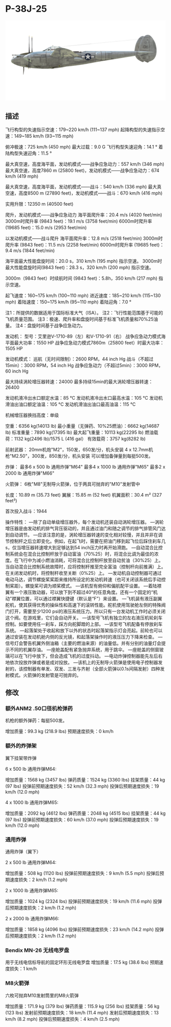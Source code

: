 # P-38J-25

![p38j25](../images/p38j25.png)

## 描述

飞行构型的失速指示空速：179~220 km/h (111~137 mph)
起降构型的失速指示空速：149~185 km/h (93~115 mph)

俯冲极速：725 km/h (450 mph)
最大过载：9.0 G
飞行构型失速迎角：14.1 °
着陆构型失速迎角：11.5 °

最大真空速，高度海平面，发动机模式——战争应急动力：557 km/h (346 mph)
最大真空速，高度7860 m (25800 feet)，发动机模式——战争应急动力：674 km/h (419 mph)

最大真空速，高度海平面，发动机模式——战斗：540 km/h (336 mph)
最大真空速，高度8500 m (27890 feet)，发动机模式——战斗：670 km/h (416 mph)

实用升限：12350 m (40500 feet)

爬升，发动机模式——战争应急动力
海平面爬升率：20.4 m/s (4020 feet/min)
3000m时爬升率 (9843 feet)：19.1 m/s (3758 feet/min)
6000m时爬升率 (19685 feet)：15.0 m/s (2953 feet/min)

以发动机模式——战斗爬升
海平面爬升率：12.8 m/s (2518 feet/min)
3000m时爬升率 (9843 feet)：11.5 m/s (2258 feet/min)
6000m时爬升率 (19685 feet)：9.4 m/s (1844 feet/min)

海平面最大性能盘旋时间：20.0 s，310 km/h (195 mph) 指示空速。
3000m时最大性能盘旋时间(9843 feet)：28.3 s，320 km/h (200 mph) 指示空速。

3000m（9843 feet）时续航时间 (9843 feet)：5.8h，350 km/h (217 mph) 指示空速。

起飞速度：160~175 km/h (100~110 mph)
进近速度：185~210 km/h (115~130 mph)
着陆速度：150~175 km/h (95~110 mph)
着陆迎角：7.0 °

注1：所提供的数据适用于国际标准大气（ISA）。
注2：飞行性能范围基于可能的飞机质量范围。
注3：极速、爬升率和盘旋时间基于标准飞机质量和70%25油量。
注4：盘旋时间基于战争应急动力。

发动机：
型号：艾里逊V-1710-89（左）和V-1710-91（右）
战争应急动力模式海平面最大功率：1550 HP
战争应急动力模式7860m（25800 feet）时最大功率：1505 HP

发动机模式：
巡航（无时间限制）：2600 RPM，44 inch Hg
战斗（不超过15min）：3000 RPM，54 inch Hg
战争应急动力（不超过5min）：3000 RPM，60 inch Hg

最大持续涡轮增压器转速：24000
最多持续15min的最大涡轮增压器转速：26400

发动机液冷出水口额定水温：85 °C
发动机液冷出水口最高水温：105 °C
发动机滑油出油口额定油温：105 °C
发动机滑油出油口最高油温：115 °C

机械增压器换挡高度：单级

空重：6356 kg(14013 lb)
最小重量（无弹药、10%25燃油）：6662 kg(14687 lb)
标准重量：7890 kg(17395 lb)
最大起飞重量：10113 kg(22295 lb)
燃油载荷：1132 kg(2496 lb)/1575 L (416 gal）
有效载荷：3757 kg(8282 lb)

前射武器：
20mm机炮"M2"，150发，650发/分，机头安装
4 x 12.7mm机枪"M2.50"，300发，850发/分，机头安装
可以增加备弹量到每挺500发。

炸弹：
最多6 x 500 lb 通用炸弹"M64"
最多4 x 1000 lb 通用炸弹"M65"
最多2 x 2000 lb 通用炸弹"M66"

火箭弹：
6枚"M8"无制导火箭弹，位于两具可抛弃的"M10"发射管中

长度：10.89 m (35.73 feet)
翼展：15.85 m (52 feet)
机翼面积：30.4 m² (327 feet²)

首次投入战斗：1944

操作特性：
—除了自动单级增压器外，每个发动机还装自动涡轮增压器。
—涡轮增压器是由发动机的排气背压驱动的，并且通过油门和随之调节的排气排管风门达到自动调节。
—应该注意的是，涡轮增压器转速的变化相对较慢，并且并非在调节控制杆之后立即变化。例如，在起飞时，需要在把油门移到起飞位后踩住刹车几  s，仅当增压器转速增大到足够达到54 inch压力时再开始滑跑。
—自动混合比控制系统会在混合比控制杆放于自动富油（70%25）时，将混合比调为最佳的浓度。在飞行中为减小燃油消耗，可将混合比控制杆放至自动贫油（30%25）上。当自动混合比控制系统故障时，应将控制杆推至完全富油（控制杆向前推满）上。在关闭发动机时，将控制杆收至关断（0%25）上。
—发动机自动控制器可通过电动马达，调节螺旋桨桨距来维持所设定的发动机转速（也可关闭该系统后手动控制桨距）。螺旋桨可调为顺桨模式。
—该机型有俯仰和偏航配平设置。
—着陆襟翼有一个液压致动器，可以放下到不超过40°的任意角度。还有一个固定的“机动”襟翼位置，可以通过襟翼快捷键（默认是“F”）来设置。
—飞机装有液压副翼舵机，使其获得优秀的操纵性和高速下的滚转性能。舵机使用驾驶舱左侧的特殊阀门打开，需要至少1200 psi的液压系统压力。所以只有一台发动机工作时必须关闭这个阀。在游戏里，它们会自动开关。
—该型号飞机有独立的左右液压机轮刹车控制。如要使用任一刹车，踩方向舵脚蹬的上部。
—该型号飞机配备有停放刹车系统。
—起落架处于收起和放下以外的状态时起落架指示灯会亮起。前轮也可以通过安装在发动机舱内侧的反光镜，和起落架操作时的液压压力下降来检查。
—信号灯会警告机翼外侧油箱（主要的燃油来源）的油量低。并有分别的油量灯会提示不同的机翼存油。
—座舱盖配有紧急抛弃系统，用于跳伞。
—座舱盖的侧窗玻璃可以在飞行中放下，但会造成飞机的过度抖动。
—电动炸弹控制器能先左后右地依次投放炸弹或者是成对投放。
—该机上的无制导火箭弹是使用电子控制器发射的，该控制器有单发、双发、三发与齐射（全部火箭弹以0.1s间隔发射）四种发射模式。火箭弹的发射管是可抛弃的。

## 修改


### 额外ANM2 .50口径机枪弹药

机枪的额外弹药：每挺500发。

增加质量：99.3 kg (218.9 lbs)
预期速度损失：0 km/h

### 额外的炸弹架

翼下挂架带炸弹

6 x 500 lb 通用炸弹M64:

增加质量：1568 kg (3457 lbs)
弹药质量：1524 kg (3360 lbs)
挂架质量：44 kg (97 lbs)
投弹前预期速度损失：52 km/h (32.3 mph)
投弹后预期速度损失：19 km/h (12.0 mph) 

4 x 1000 lb 通用炸弹M65:

增加质量：2092 kg (4612 lbs)
弹药质量：2048 kg (4515 lbs)
挂架质量：44 kg (97 lbs)
投弹前预期速度损失：60 km/h (37.0 mph)
投弹后预期速度损失：19 km/h (12.0 mph) 




### 通用炸弹

通用炸弹（翼下）

2 x 500 lb 通用炸弹M64:

增加质量：508 kg (1120 lbs)
投弹前预期速度损失：9 km/h (5.5 mph)
投弹后预期速度损失：2 km/h (1.2 mph) 

2 x 1000 lb 通用炸弹M65:

增加质量：1024 kg (2324 lbs)
投弹前预期速度损失：19 km/h (11.6 mph)
投弹后预期速度损失：2 km/h (1.2 mph) 

2 x 2000 lb 通用炸弹M66:

增加质量：1858 kg (4096 lbs)
投弹前预期速度损失：23 km/h (14.2 mph)
投弹后预期速度损失：2 km/h (1.2 mph) 

### Bendix MN-26 无线电罗盘

用于无线电信标导航的固定环形无线电罗盘
增加质量：17.5 kg (38.6 lbs)
预期速度损失：1 km/h

### M8火箭弹

六枚可抛弃M10发射筒里的M8火箭弹

增加质量：171.9 kg (379 lbs)
弹药质量：115.9 kg (256 lbs)
挂架质量：56 kg (123 lbs)
发射前预期速度损失：18 km/h (11.4 mph)
发射后预期速度损失：13 km/h (8.2 mph)
投弹后预期速度损失：4 km/h (2.5 mph)